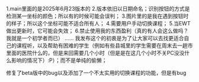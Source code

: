 1.main里面的是2025年6月23版本的
2.版本依旧以日期命名；识别按钮的方式是检测某一坐标的颜色；所以有的时候可能会误判；
3.图片里的是我在遇到按钮时的样子；所以这个坐标可能不适合所有人；
4.需要用户手动切换课程；
5.当EWT做出更新时，它可能会失效；
6.禁止使用我的东西盈利（真的有人会这么做吗？我就是一个初学者而已）
……
我发布这个的初衷是为了让大家可以去找更适合自己的课程听，以及帮助有困难的学生（例如有些县城里的学生需要在周末去一趟市里面的医院什么的，但是来回需要几个小时（但是是在这几个小时不关PC没没什么影响的情况下）:P）；而不是单纯的偷懒；

修复了beta版中的bug以及添加了一个不太实用的切换课程的功能，但是有bug

